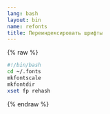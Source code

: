 ```yaml
---
lang: bash
layout: bin
name: refonts
title: Переиндексировать шрифты
---
```

{% raw %}
```bash
#!/bin/bash
cd ~/.fonts
mkfontscale
mkfontdir
xset fp rehash
```
{% endraw %}